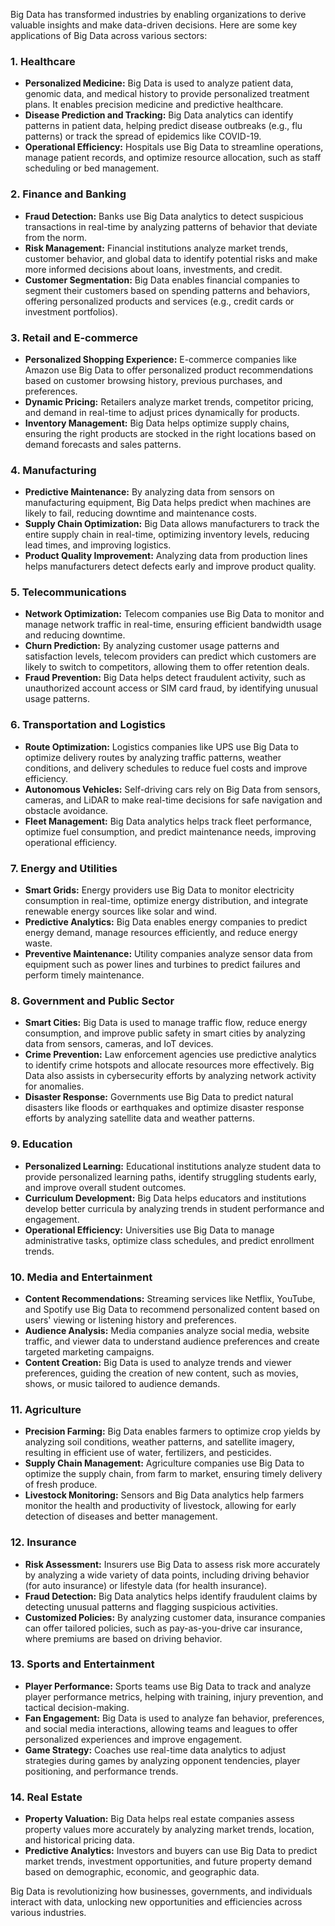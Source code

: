Big Data has transformed industries by enabling organizations to derive valuable insights and make data-driven decisions. Here are some key applications of Big Data across various sectors:

### 1. **Healthcare**
   - **Personalized Medicine:** Big Data is used to analyze patient data, genomic data, and medical history to provide personalized treatment plans. It enables precision medicine and predictive healthcare.
   - **Disease Prediction and Tracking:** Big Data analytics can identify patterns in patient data, helping predict disease outbreaks (e.g., flu patterns) or track the spread of epidemics like COVID-19.
   - **Operational Efficiency:** Hospitals use Big Data to streamline operations, manage patient records, and optimize resource allocation, such as staff scheduling or bed management.

### 2. **Finance and Banking**
   - **Fraud Detection:** Banks use Big Data analytics to detect suspicious transactions in real-time by analyzing patterns of behavior that deviate from the norm.
   - **Risk Management:** Financial institutions analyze market trends, customer behavior, and global data to identify potential risks and make more informed decisions about loans, investments, and credit.
   - **Customer Segmentation:** Big Data enables financial companies to segment their customers based on spending patterns and behaviors, offering personalized products and services (e.g., credit cards or investment portfolios).

### 3. **Retail and E-commerce**
   - **Personalized Shopping Experience:** E-commerce companies like Amazon use Big Data to offer personalized product recommendations based on customer browsing history, previous purchases, and preferences.
   - **Dynamic Pricing:** Retailers analyze market trends, competitor pricing, and demand in real-time to adjust prices dynamically for products.
   - **Inventory Management:** Big Data helps optimize supply chains, ensuring the right products are stocked in the right locations based on demand forecasts and sales patterns.

### 4. **Manufacturing**
   - **Predictive Maintenance:** By analyzing data from sensors on manufacturing equipment, Big Data helps predict when machines are likely to fail, reducing downtime and maintenance costs.
   - **Supply Chain Optimization:** Big Data allows manufacturers to track the entire supply chain in real-time, optimizing inventory levels, reducing lead times, and improving logistics.
   - **Product Quality Improvement:** Analyzing data from production lines helps manufacturers detect defects early and improve product quality.

### 5. **Telecommunications**
   - **Network Optimization:** Telecom companies use Big Data to monitor and manage network traffic in real-time, ensuring efficient bandwidth usage and reducing downtime.
   - **Churn Prediction:** By analyzing customer usage patterns and satisfaction levels, telecom providers can predict which customers are likely to switch to competitors, allowing them to offer retention deals.
   - **Fraud Prevention:** Big Data helps detect fraudulent activity, such as unauthorized account access or SIM card fraud, by identifying unusual usage patterns.

### 6. **Transportation and Logistics**
   - **Route Optimization:** Logistics companies like UPS use Big Data to optimize delivery routes by analyzing traffic patterns, weather conditions, and delivery schedules to reduce fuel costs and improve efficiency.
   - **Autonomous Vehicles:** Self-driving cars rely on Big Data from sensors, cameras, and LiDAR to make real-time decisions for safe navigation and obstacle avoidance.
   - **Fleet Management:** Big Data analytics helps track fleet performance, optimize fuel consumption, and predict maintenance needs, improving operational efficiency.

### 7. **Energy and Utilities**
   - **Smart Grids:** Energy providers use Big Data to monitor electricity consumption in real-time, optimize energy distribution, and integrate renewable energy sources like solar and wind.
   - **Predictive Analytics:** Big Data enables energy companies to predict energy demand, manage resources efficiently, and reduce energy waste.
   - **Preventive Maintenance:** Utility companies analyze sensor data from equipment such as power lines and turbines to predict failures and perform timely maintenance.

### 8. **Government and Public Sector**
   - **Smart Cities:** Big Data is used to manage traffic flow, reduce energy consumption, and improve public safety in smart cities by analyzing data from sensors, cameras, and IoT devices.
   - **Crime Prevention:** Law enforcement agencies use predictive analytics to identify crime hotspots and allocate resources more effectively. Big Data also assists in cybersecurity efforts by analyzing network activity for anomalies.
   - **Disaster Response:** Governments use Big Data to predict natural disasters like floods or earthquakes and optimize disaster response efforts by analyzing satellite data and weather patterns.

### 9. **Education**
   - **Personalized Learning:** Educational institutions analyze student data to provide personalized learning paths, identify struggling students early, and improve overall student outcomes.
   - **Curriculum Development:** Big Data helps educators and institutions develop better curricula by analyzing trends in student performance and engagement.
   - **Operational Efficiency:** Universities use Big Data to manage administrative tasks, optimize class schedules, and predict enrollment trends.

### 10. **Media and Entertainment**
   - **Content Recommendations:** Streaming services like Netflix, YouTube, and Spotify use Big Data to recommend personalized content based on users' viewing or listening history and preferences.
   - **Audience Analysis:** Media companies analyze social media, website traffic, and viewer data to understand audience preferences and create targeted marketing campaigns.
   - **Content Creation:** Big Data is used to analyze trends and viewer preferences, guiding the creation of new content, such as movies, shows, or music tailored to audience demands.

### 11. **Agriculture**
   - **Precision Farming:** Big Data enables farmers to optimize crop yields by analyzing soil conditions, weather patterns, and satellite imagery, resulting in efficient use of water, fertilizers, and pesticides.
   - **Supply Chain Management:** Agriculture companies use Big Data to optimize the supply chain, from farm to market, ensuring timely delivery of fresh produce.
   - **Livestock Monitoring:** Sensors and Big Data analytics help farmers monitor the health and productivity of livestock, allowing for early detection of diseases and better management.

### 12. **Insurance**
   - **Risk Assessment:** Insurers use Big Data to assess risk more accurately by analyzing a wide variety of data points, including driving behavior (for auto insurance) or lifestyle data (for health insurance).
   - **Fraud Detection:** Big Data analytics helps identify fraudulent claims by detecting unusual patterns and flagging suspicious activities.
   - **Customized Policies:** By analyzing customer data, insurance companies can offer tailored policies, such as pay-as-you-drive car insurance, where premiums are based on driving behavior.

### 13. **Sports and Entertainment**
   - **Player Performance:** Sports teams use Big Data to track and analyze player performance metrics, helping with training, injury prevention, and tactical decision-making.
   - **Fan Engagement:** Big Data is used to analyze fan behavior, preferences, and social media interactions, allowing teams and leagues to offer personalized experiences and improve engagement.
   - **Game Strategy:** Coaches use real-time data analytics to adjust strategies during games by analyzing opponent tendencies, player positioning, and performance trends.

### 14. **Real Estate**
   - **Property Valuation:** Big Data helps real estate companies assess property values more accurately by analyzing market trends, location, and historical pricing data.
   - **Predictive Analytics:** Investors and buyers can use Big Data to predict market trends, investment opportunities, and future property demand based on demographic, economic, and geographic data.

Big Data is revolutionizing how businesses, governments, and individuals interact with data, unlocking new opportunities and efficiencies across various industries.